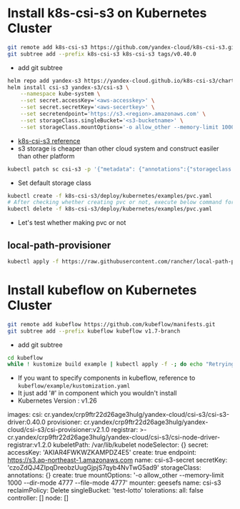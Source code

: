 # Install k8s-csi-s3 on Kubernetes Cluster
```bash
git remote add k8s-csi-s3 https://github.com/yandex-cloud/k8s-csi-s3.git
git subtree add --prefix k8s-csi-s3 k8s-csi-s3 tags/v0.40.0
```
- add git subtree

```bash
helm repo add yandex-s3 https://yandex-cloud.github.io/k8s-csi-s3/charts
helm install csi-s3 yandex-s3/csi-s3 \
    --namespace kube-system \
    --set secret.accessKey='<aws-accesskey>' \
    --set secret.secretKey='<aws-secertkey>' \
    --set secretendpoint='https://s3.<region>.amazonaws.com' \
    --set storageClass.singleBucket='<s3-bucketname>' \
    --set storageClass.mountOptions='-o allow_other --memory-limit 1000 --dir-mode 4777 --file-mode 4777'
```
- [k8s-csi-s3 reference](https://github.com/yandex-cloud/k8s-csi-s3/tree/v0.40.0?tab=readme-ov-file)
- s3 storage is cheaper than other cloud system and construct easiler than other platform

```bash
kubectl patch sc csi-s3 -p '{"metadata": {"annotations":{"storageclass.kubernetes.io/is-default-class":"true"}}}'
```
- Set default storage class

```bash
kubectl create -f k8s-csi-s3/deploy/kubernetes/examples/pvc.yaml
# After checking whether creating pvc or not, execute below command for deleting test pvc resource
kubectl delete -f k8s-csi-s3/deploy/kubernetes/examples/pvc.yaml
```
- Let's test whether making pvc or not

## local-path-provisioner
```bash
kubectl apply -f https://raw.githubusercontent.com/rancher/local-path-provisioner/v0.0.26/deploy/local-path-storage.yaml
```

# Install kubeflow on Kubernetes Cluster
```bash
git remote add kubeflow https://github.com/kubeflow/manifests.git
git subtree add --prefix kubeflow kubeflow v1.7-branch
```
- add git subtree

```bash
cd kubeflow
while ! kustomize build example | kubectl apply -f -; do echo "Retrying to apply resources"; sleep 10; done
```
- If you want to specify components in kubeflow, reference to ```kubeflow/example/kustomization.yaml```
- It just add '#' in component which you wouldn't install
- Kubernetes Version : v1.26


images:
  csi: cr.yandex/crp9ftr22d26age3hulg/yandex-cloud/csi-s3/csi-s3-driver:0.40.0
  provisioner: cr.yandex/crp9ftr22d26age3hulg/yandex-cloud/csi-s3/csi-provisioner:v2.1.0
  registrar: >-
    cr.yandex/crp9ftr22d26age3hulg/yandex-cloud/csi-s3/csi-node-driver-registrar:v1.2.0
kubeletPath: /var/lib/kubelet
nodeSelector: {}
secret:
  accessKey: 'AKIAR4FWKWZKAMPDZ4E5'
  create: true
  endpoint: https://s3.ap-northeast-1.amazonaws.com
  name: csi-s3-secret
  secretKey: 'czoZdQJ4ZIpqDreobzUugGjpjS7qyb4NvTwG5ad9'
storageClass:
  annotations: {}
  create: true
  mountOptions: '-o allow_other --memory-limit 1000 --dir-mode 4777 --file-mode 4777'
  mounter: geesefs
  name: csi-s3
  reclaimPolicy: Delete
  singleBucket: 'test-lotto'
tolerations:
  all: false
  controller: []
  node: []
